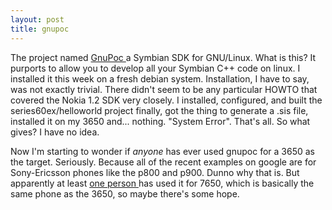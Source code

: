 ```yaml
---
layout: post
title: gnupoc 
---
```

<p>The project named <a href="http://gnupoc.sourceforge.net/">GnuPoc </a>a Symbian SDK for GNU/Linux. What is this? It purports to allow you to develop all your Symbian C++ code on linux. I installed it this week on a fresh debian system. Installation, I have to say, was not exactly trivial. There didn't seem to be any particular HOWTO that covered the Nokia 1.2 SDK very closely. I installed, configured, and built the series60ex/helloworld project finally, got the thing to generate a .sis file, installed it on my 3650 and... nothing. "System Error". That's all. So what gives? I have no idea. </p><p>Now I'm starting to wonder if <em>anyone </em>has ever used gnupoc for a 3650 as the target. Seriously. Because all of the recent examples on google are for Sony-Ericsson phones like the p800 and p900. Dunno why that is. But apparently at least <a href="http://www.diku.dk/hjemmesider/ansatte/beaufour/programmingsymbian/node2.html">one person </a>has used it for 7650, which is basically the same phone as the 3650, so maybe there's some hope. </p>
